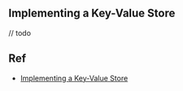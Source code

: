 
## Implementing a Key-Value Store

// todo

## Ref

- [Implementing a Key-Value Store](http://codecapsule.com/2012/11/07/ikvs-implementing-a-key-value-store-table-of-contents/)
